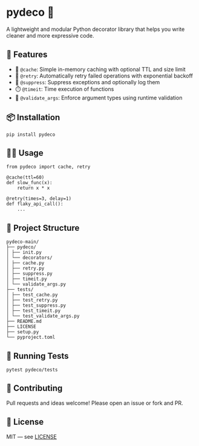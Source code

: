 # pydeco 🧩

A lightweight and modular Python decorator library that helps you write cleaner and more expressive code.

## 🚀 Features

- 🧠 `@cache`: Simple in-memory caching with optional TTL and size limit
- 🔁 `@retry`: Automatically retry failed operations with exponential backoff
- 🛑 `@suppress`: Suppress exceptions and optionally log them
- ⏱️ `@timeit`: Time execution of functions
- 🧪 `@validate_args`: Enforce argument types using runtime validation

## 📦 Installation

```
pip install pydeco
```
## 🧑‍💻 Usage
```
from pydeco import cache, retry

@cache(ttl=60)
def slow_func(x):
    return x * x

@retry(times=3, delay=1)
def flaky_api_call():
    ...
```

## 📁 Project Structure
```
pydeco-main/
├── pydeco/
│ ├── init.py
│ └── decorators/
│ ├── cache.py
│ ├── retry.py
│ ├── suppress.py
│ ├── timeit.py
│ └── validate_args.py
├── tests/
│ ├── test_cache.py
│ ├── test_retry.py
│ ├── test_suppress.py
│ ├── test_timeit.py
│ └── test_validate_args.py
├── README.md
├── LICENSE
├── setup.py
└── pyproject.toml
```

## 🧪 Running Tests

```
pytest pydeco/tests
```

## 🤝 Contributing
Pull requests and ideas welcome! Please open an issue or fork and PR.

## 📄 License
MIT — see [LICENSE](LICENSE)